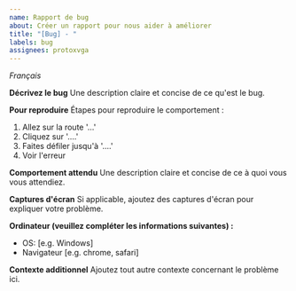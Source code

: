 ```yaml
---
name: Rapport de bug
about: Créer un rapport pour nous aider à améliorer
title: "[Bug] - "
labels: bug
assignees: protoxvga
---
```


_Français_

**Décrivez le bug**
Une description claire et concise de ce qu'est le bug.

**Pour reproduire**
Étapes pour reproduire le comportement :

1. Allez sur la route '...'
2. Cliquez sur '....'
3. Faites défiler jusqu'à '....'
4. Voir l'erreur

**Comportement attendu**
Une description claire et concise de ce à quoi vous vous attendiez.

**Captures d'écran**
Si applicable, ajoutez des captures d'écran pour expliquer votre problème.

**Ordinateur (veuillez compléter les informations suivantes) :**

- OS: [e.g. Windows]
- Navigateur [e.g. chrome, safari]

**Contexte additionnel**
Ajoutez tout autre contexte concernant le problème ici.
